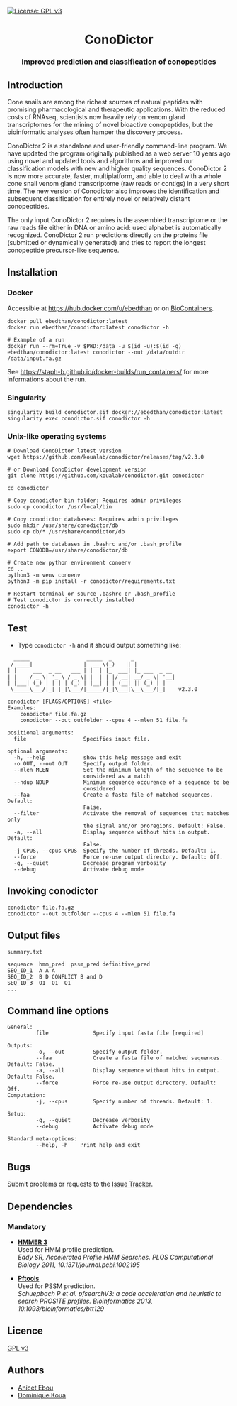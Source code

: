 [![License: GPL v3](https://img.shields.io/badge/License-GPLv3-blue.svg)](https://www.gnu.org/licenses/gpl-3.0)


<h1 align="center">
  ConoDictor
</h1>
<h3 align="center">
  Improved prediction and classification of conopeptides
</h3>

## Introduction

Cone snails are among the richest sources of natural peptides with promising pharmacological and therapeutic applications. With the reduced costs of RNAseq, scientists now heavily rely on venom gland transcriptomes for the mining of novel bioactive conopeptides, but the bioinformatic analyses often hamper the discovery process.

ConoDictor 2 is a standalone and user-friendly command-line program. We have updated the program originally published as a web server 10 years ago using novel and updated tools and algorithms and improved our classification models with new and higher quality sequences. ConoDictor 2 is now more accurate, faster, multiplatform, and able to deal with a whole cone snail venom gland transcriptome (raw reads or contigs) in a very short time. The new version of Conodictor also improves the identification and subsequent classification for entirely novel or relatively distant conopeptides.

The only input ConoDictor 2 requires is the assembled transcriptome or the raw reads file either in DNA or amino acid: used alphabet is automatically recognized. ConoDictor 2 run predictions directly on the proteins file (submitted or dynamically generated) and tries to report the longest conopeptide  precursor-like sequence.

## Installation

### Docker

Accessible at https://hub.docker.com/u/ebedthan or on [BioContainers](https://github.com/BioContainers/containers/tree/master/conodictor/2.2.2).

```
docker pull ebedthan/conodictor:latest
docker run ebedthan/conodictor:latest conodictor -h

# Example of a run
docker run --rm=True -v $PWD:/data -u $(id -u):$(id -g) ebedthan/conodictor:latest conodictor --out /data/outdir /data/input.fa.gz

```

See https://staph-b.github.io/docker-builds/run_containers/ for more informations about the run.

### Singularity

```
singularity build conodictor.sif docker://ebedthan/conodictor:latest
singularity exec conodictor.sif conodictor -h
```


### Unix-like operating systems 

```
# Download ConoDictor latest version
wget https://github.com/koualab/conodictor/releases/tag/v2.3.0

# or Download ConoDictor development version
git clone https://github.com/koualab/conodictor.git conodictor

cd conodictor

# Copy conodictor bin folder: Requires admin privileges
sudo cp conodictor /usr/local/bin

# Copy conodictor databases: Requires admin privileges
sudo mkdir /usr/share/conodictor/db
sudo cp db/* /usr/share/conodictor/db

# Add path to databases in .bashrc and/or .bash_profile
export CONODB=/usr/share/conodictor/db

# Create new python environment conoenv
cd ..
python3 -m venv conoenv
python3 -m pip install -r conodictor/requirements.txt

# Restart terminal or source .bashrc or .bash_profile
# Test conodictor is correctly installed
conodictor -h
```

## Test

* Type `conodictor -h` and it should output something like:

```
  _____                  _____  _      _             
 / ____|                |  __ \(_)    | |            
| |     ___  _ __   ___ | |  | |_  ___| |_ ___  _ __ 
| |    / _ \| '_ \ / _ \| |  | | |/ __| __/ _ \| '__|
| |___| (_) | | | | (_) | |__| | | (__| || (_) | |   
 \_____\___/|_| |_|\___/|_____/|_|\___|\__\___/|_|    v2.3.0

conodictor [FLAGS/OPTIONS] <file>
Examples:
	conodictor file.fa.gz
	conodictor --out outfolder --cpus 4 --mlen 51 file.fa

positional arguments:
  file                  Specifies input file.

optional arguments:
  -h, --help            show this help message and exit
  -o OUT, --out OUT     Specify output folder.
  --mlen MLEN           Set the minimum length of the sequence to be
                        considered as a match
  --ndup NDUP           Minimum sequence occurence of a sequence to be
                        considered
  --faa                 Create a fasta file of matched sequences. Default:
                        False.
  --filter              Activate the removal of sequences that matches only
                        the signal and/or proregions. Default: False.
  -a, --all             Display sequence without hits in output. Default:
                        False.
  -j CPUS, --cpus CPUS  Specify the number of threads. Default: 1.
  --force               Force re-use output directory. Default: Off.
  -q, --quiet           Decrease program verbosity
  --debug               Activate debug mode
```


## Invoking conodictor

```
conodictor file.fa.gz
conodictor --out outfolder --cpus 4 --mlen 51 file.fa
```
  

## Output files

```
summary.txt

sequence  hmm_pred  pssm_pred definitive_pred
SEQ_ID_1  A A A
SEQ_ID_2  B D CONFLICT B and D
SEQ_ID_3  O1  O1  O1
...

```

## Command line options

```
General:
         file              Specify input fasta file [required]

Outputs:
         -o, --out         Specify output folder.
         --faa             Create a fasta file of matched sequences. Default: False.
         -a, --all         Display sequence without hits in output. Default: False.
         --force           Force re-use output directory. Default: Off.
Computation:
         -j, --cpus        Specify number of threads. Default: 1.
         
Setup:
         -q, --quiet       Decrease verbosity
         --debug           Activate debug mode

Standard meta-options:
         --help, -h    Print help and exit

```
  
## Bugs

Submit problems or requests to the [Issue Tracker](https://github.com/koualab/conodictor/issues).


## Dependencies

### Mandatory

* [**HMMER 3**](https://hmmer.org)  
  Used for HMM profile prediction.   
  *Eddy SR, Accelerated Profile HMM Searches. PLOS Computational Biology 2011, 10.1371/journal.pcbi.1002195*

* [**Pftools**](https://github.com/sib-swiss/pftools3)  
  Used for PSSM prediction.    
  *Schuepbach P et al. pfsearchV3: a code acceleration and heuristic to search PROSITE profiles. Bioinformatics 2013, 10.1093/bioinformatics/btt129*


## Licence

[GPL v3](https://github.com/koualab/conodictor/blob/main/LICENSE)

## Authors

* [Anicet Ebou](https://orcid.org/0000-0003-4005-177X)
* [Dominique Koua](https://www.researchgate.net/profile/Dominique_Koua)